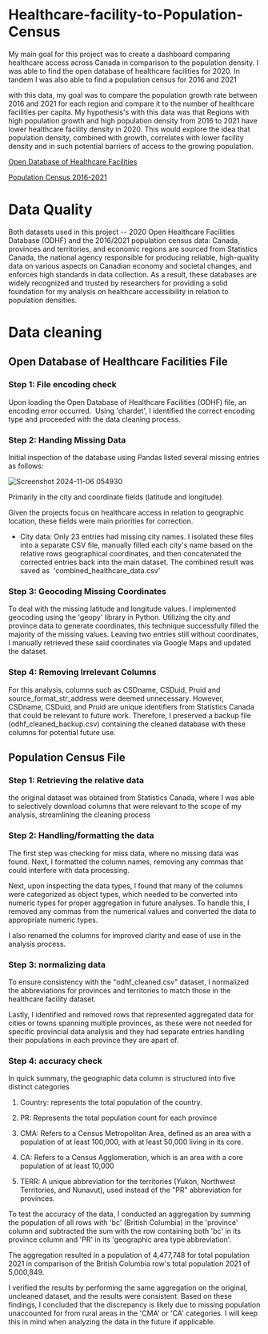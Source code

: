 # Healthcare-facility-to-Population-Census


My main goal for this project was to create a dashboard comparing healthcare access across Canada
in comparison to the population density. I was able to find the open database of healthcare facilities for 2020. In tandem I was also able to find a population census for  2016 and 2021

with this data, my goal was to compare the population growth rate between 2016 and 2021 for each region and compare it to the number of healthcare facilities per capita. My hypothesis's with this data was that Regions with high population growth and high population density from 2016 to 2021  have lower healthcare facility density in 2020. This would explore the idea that population density, combined with growth, correlates with lower facility density and in such potential barriers of access to the growing population.


[Open Database of Healthcare Facilities]([url](https://www.statcan.gc.ca/en/lode/databases/odhf))

[Population Census 2016-2021](url)

# Data Quality 
Both datasets used in this project -- 2020 Open Healthcare Facilities Database (ODHF) and the 
2016/2021 population census data: Canada, provinces and territories, and economic regions
are sourced from Statistics Canada, the national agency responsible for producing reliable, high-quality data on various aspects on Canadian economy and societal changes, and enforces high standards in data collection. As a result, these databases are widely recognized and trusted by researchers for providing a solid foundation for my analysis on healthcare accessibility in relation to population densities.

# Data cleaning 

## Open Database of Healthcare Facilities File

### Step 1: File encoding check

Upon loading the Open Database of Healthcare Facilities (ODHF) file, an encoding error occurred. 
Using 'chardet', I identified the correct encoding type and proceeded with the data cleaning process.

### Step 2: Handing Missing Data

Initial inspection of the database using Pandas listed several missing entries as follows:

![Screenshot 2024-11-06 054930](https://github.com/user-attachments/assets/522038c4-f8c3-4a64-9242-b2905a34f526)


Primarily in the city and coordinate fields (latitude and longitude). 

Given the projects focus on healthcare access in relation to geographic location, these fields were main priorities for correction.

- City data: Only 23 entries had missing city names. I isolated these files into a separate CSV file, manually filled each city's name based on the relative rows geographical coordinates, and then concatenated the corrected entries back into the main dataset. The combined result was saved as 
'combined_healthcare_data.csv' 

### Step 3: Geocoding Missing Coordinates

To deal with the missing latitude and longitude values. I implemented geocoding using the 'geopy' library in Python. Utilizing the city and province data to generate coordinates, this technique successfully filled the majority of the missing values. Leaving two entries still without coordinates, I manually retrieved these said coordinates via Google Maps and updated the dataset.


### Step 4: Removing Irrelevant Columns

For this analysis, columns such as CSDname, CSDuid, Pruid and source_format_str_address were deemed unnecessary. However, CSDname, CSDuid, and Pruid are unique identifiers from Statistics Canada that could be relevant to future work. Therefore, I preserved a backup file (odhf_cleaned_backup.csv) containing the cleaned database with these columns for potential future use.




## Population Census File

### Step 1: Retrieving the relative data

the original dataset was obtained from Statistics Canada, where I was able to selectively download columns that were relevant to the scope of my analysis, streamlining the cleaning process 

### Step 2: Handling/formatting the data

The first step was checking for miss data, where no missing data was found. Next, I formatted the column names, removing any commas that could interfere with data processing.

Next, upon inspecting the data types, I found that many of the columns were categorized as object types, which needed to be converted into numeric types for proper aggregation in future analyses. To handle this, I removed any commas from the numerical values and converted the data to appropriate numeric types.

I also renamed the columns for improved clarity and ease of use in the analysis process.

### Step 3: normalizing data

To ensure consistency with the "odhf_cleaned.csv" dataset, I normalized the abbreviations for provinces and territories to match those in the healthcare facility dataset.

Lastly, I identified and removed rows that represented aggregated data for cities or towns spanning multiple provinces, as these were not needed for specific provincial data analysis and they had separate entries handling their populations in each province they are apart of.


### Step 4: accuracy check

In quick summary, the geographic data column is structured into five distinct categories

1. Country: represents the total population of the country.

2. PR: Represents the total population count for each province

3. CMA: Refers to a Census Metropolitan Area, defined as an area with a population of at least 100,000, with at least 50,000 living in its core.

4. CA: Refers to a Census Agglomeration, which is an area with a core population of at least 10,000

5. TERR: A unique abbreviation for the territories (Yukon, Northwest Territories, and Nunavut), used instead of the "PR" abbreviation for provinces.

To test the accuracy of the data, I conducted an aggregation by summing the population of all rows with 'bc' (British Columbia) in the 'province' column and subtracted the sum with the row containing both 'bc' in its province column and 'PR' in its 'geographic area type abbreviation'. 

The aggregation resulted in a population of 4,477,748 for total population 2021 in comparison of the British Columbia row's total population 2021 of 5,000,849.

I verified the results by performing the same aggregation on the original, uncleaned dataset, and the results were consistent. Based on these findings, I concluded that the discrepancy is likely due to missing population unaccounted for from rural areas in the 'CMA' or 'CA' categories. I will keep this in mind when analyzing the data in the future if applicable.
